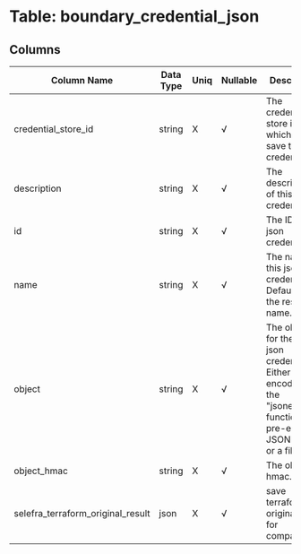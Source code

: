 # Table: boundary_credential_json

## Columns 

|  Column Name   |  Data Type  | Uniq | Nullable | Description | 
|  ----  | ----  | ----  | ----  | ---- | 
| credential_store_id | string | X | √ | The credential store in which to save this json credential. | 
| description | string | X | √ | The description of this json credential. | 
| id | string | X | √ | The ID of this json credential. | 
| name | string | X | √ | The name of this json credential. Defaults to the resource name. | 
| object | string | X | √ | The object for the this json credential. Either values encoded with the "jsonencode" function, pre-escaped JSON string, or a file | 
| object_hmac | string | X | √ | The object hmac. | 
| selefra_terraform_original_result | json | X | √ | save terraform original result for compatibility | 


